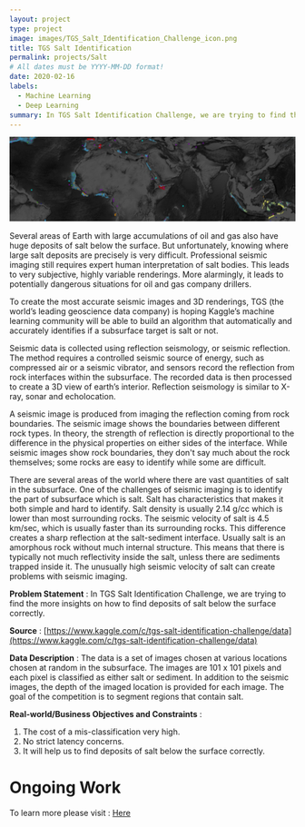```yaml
---
layout: project
type: project
image: images/TGS_Salt_Identification_Challenge_icon.png
title: TGS Salt Identification
permalink: projects/Salt
# All dates must be YYYY-MM-DD format!
date: 2020-02-16
labels:
  - Machine Learning
  - Deep Learning 
summary: In TGS Salt Identification Challenge, we are trying to find the more insights on how to find deposits of salt below the surface correctly.
---
```


<img class="ui image" src="../images/TGS_Salt_Identification_Challenge_Banner.png">

Several areas of Earth with large accumulations of oil and gas also have huge deposits of salt below the surface. But unfortunately, knowing where large salt deposits are precisely is very difficult. Professional seismic imaging still requires expert human interpretation of salt bodies. This leads to very subjective, highly variable renderings. More alarmingly, it leads to potentially dangerous situations for oil and gas company drillers.

To create the most accurate seismic images and 3D renderings, TGS (the world’s leading geoscience data company) is hoping Kaggle’s machine learning community will be able to build an algorithm that automatically and accurately identifies if a subsurface target is salt or not.

Seismic data is collected using reflection seismology, or seismic reflection. The method requires a controlled seismic source of energy, such as compressed air or a seismic vibrator, and sensors record the reflection from rock interfaces within the subsurface. The recorded data is then processed to create a 3D view of earth’s interior. Reflection seismology is similar to X-ray, sonar and echolocation.

A seismic image is produced from imaging the reflection coming from rock boundaries. The seismic image shows the boundaries between different rock types. In theory, the strength of reflection is directly proportional to the difference in the physical properties on either sides of the interface. While seismic images show rock boundaries, they don't say much about the rock themselves; some rocks are easy to identify while some are difficult.

There are several areas of the world where there are vast quantities of salt in the subsurface. One of the challenges of seismic imaging is to identify the part of subsurface which is salt. Salt has characteristics that makes it both simple and hard to identify. Salt density is usually 2.14 g/cc which is lower than most surrounding rocks. The seismic velocity of salt is 4.5 km/sec, which is usually faster than its surrounding rocks. This difference creates a sharp reflection at the salt-sediment interface. Usually salt is an amorphous rock without much internal structure. This means that there is typically not much reflectivity inside the salt, unless there are sediments trapped inside it. The unusually high seismic velocity of salt can create problems with seismic imaging.

<b>Problem Statement</b> : In TGS Salt Identification Challenge, we are trying to find the more insights on how to find deposits of salt below the surface correctly.

<b>Source</b> : [https://www.kaggle.com/c/tgs-salt-identification-challenge/data](https://www.kaggle.com/c/tgs-salt-identification-challenge/data)

<b>Data Description</b> : The data is a set of images chosen at various locations chosen at random in the subsurface. The images are 101 x 101 pixels and each pixel is classified as either salt or sediment. In addition to the seismic images, the depth of the imaged location is provided for each image. The goal of the competition is to segment regions that contain salt.

<b>Real-world/Business Objectives and Constraints</b> : 
1. The cost of a mis-classification very high.
2. No strict latency concerns.
3. It will help us to find deposits of salt below the surface correctly.

<h1><b>Ongoing Work</b></h1>

To learn more please visit : [Here](https://github.com/Souravban/)

